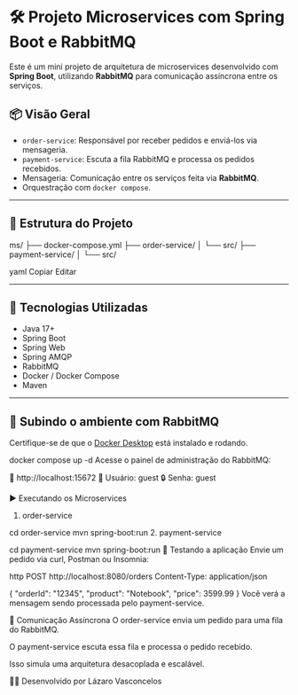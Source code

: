 # 🛠️ Projeto Microservices com Spring Boot e RabbitMQ

Este é um mini projeto de arquitetura de microservices desenvolvido com **Spring Boot**, utilizando **RabbitMQ** para comunicação assíncrona entre os serviços.

## 📦 Visão Geral

- `order-service`: Responsável por receber pedidos e enviá-los via mensageria.
- `payment-service`: Escuta a fila RabbitMQ e processa os pedidos recebidos.
- Mensageria: Comunicação entre os serviços feita via **RabbitMQ**.
- Orquestração com `docker compose`.

---

## 📁 Estrutura do Projeto

ms/ ├── docker-compose.yml ├── order-service/ │ └── src/ ├── payment-service/ │ └── src/

yaml
Copiar
Editar

---

## 🚀 Tecnologias Utilizadas

- Java 17+
- Spring Boot
- Spring Web
- Spring AMQP
- RabbitMQ
- Docker / Docker Compose
- Maven

---

## 🐳 Subindo o ambiente com RabbitMQ

Certifique-se de que o [Docker Desktop](https://www.docker.com/products/docker-desktop/) está instalado e rodando.


docker compose up -d
Acesse o painel de administração do RabbitMQ:

📍 http://localhost:15672
👤 Usuário: guest
🔒 Senha: guest

▶️ Executando os Microservices
1. order-service

cd order-service
mvn spring-boot:run
2. payment-service

cd payment-service
mvn spring-boot:run
🧪 Testando a aplicação
Envie um pedido via curl, Postman ou Insomnia:

http
POST http://localhost:8080/orders
Content-Type: application/json

{
  "orderId": "12345",
  "product": "Notebook",
  "price": 3599.99
}
Você verá a mensagem sendo processada pelo payment-service.

🔄 Comunicação Assíncrona
O order-service envia um pedido para uma fila do RabbitMQ.

O payment-service escuta essa fila e processa o pedido recebido.

Isso simula uma arquitetura desacoplada e escalável.

👨‍💻 Desenvolvido por
Lázaro Vasconcelos


